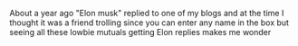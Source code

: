 About a year ago "Elon musk" replied to one of my blogs and at the time I thought it was a friend trolling since you can enter any name in the box but seeing all these lowbie mutuals getting Elon replies makes me wonder

